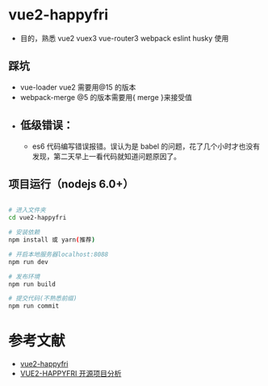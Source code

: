# vue2-happyfri

- 目的，熟悉 vue2 vuex3 vue-router3 webpack eslint husky 使用

## 踩坑

- vue-loader vue2 需要用@15 的版本
- webpack-merge @5 的版本需要用{ merge }来接受值
- ## 低级错误：
  - es6 代码编写错误报错。误认为是 babel 的问题，花了几个小时才也没有发现，第二天早上一看代码就知道问题原因了。

## 项目运行（nodejs 6.0+）

```bash

# 进入文件夹
cd vue2-happyfri

# 安装依赖
npm install 或 yarn(推荐)

# 开启本地服务器localhost:8088
npm run dev

# 发布环境
npm run build

# 提交代码(不熟悉前缀)
npm run commit
```

# 参考文献

- [vue2-happyfri](https://github.com/bailicangdu/vue2-happyfri)
- [VUE2-HAPPYFRI 开源项目分析](https://www.freesion.com/article/5283951969/)
